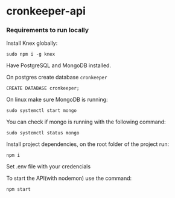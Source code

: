 # cronkeeper-api

### Requirements to run locally

Install Knex globally:

    sudo npm i -g knex

Have PostgreSQL and MongoDB installed.

On postgres create database `cronkeeper`

    CREATE DATABASE cronkeeper;

On linux make sure MongoDB is running:

    sudo systemctl start mongo

You can check if mongo is running with the following command:

    sudo systemctl status mongo

Install project dependencies, on the root folder of the project run:

    npm i

Set .env file with your credencials

To start the API(with nodemon) use the command:

    npm start